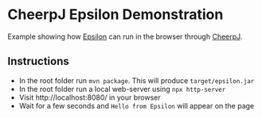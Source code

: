 # CheerpJ Epsilon Demonstration

Example showing how [Epsilon](https://eclipse.dev/epsilon) can run in the browser through [CheerpJ](https://labs.leaningtech.com/cheerpj3).

## Instructions

- In the root folder run `mvn package`. This will produce `target/epsilon.jar`
- In the root folder run a local web-server using `npx http-server`
- Visit http://localhost:8080/ in your browser
- Wait for a few seconds and `Hello from Epsilon` will appear on the page
